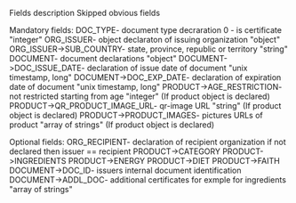 Fields description
Skipped obvious fields

Mandatory fields:
DOC_TYPE- document type decraration 0 - is certificate "integer"
ORG_ISSUER- object declaraton of issuing organization "object"
ORG_ISSUER->SUB_COUNTRY- state, province, republic or territory "string"
DOCUMENT- document declarations "object"
DOCUMENT->DOC_ISSUE_DATE- declaration of issue date of document "unix timestamp, long"
DOCUMENT->DOC_EXP_DATE- declaration of expiration date of document "unix timestamp, long"
PRODUCT->AGE_RESTRICTION- not restricted starting from age "integer" (If product object is declared)
PRODUCT->QR_PRODUCT_IMAGE_URL- qr-image URL "string" (If product object is declared)
PRODUCT->PRODUCT_IMAGES- pictures URLs of product "array of strings" (If product object is declared)

Optional fields:
ORG_RECIPIENT- declaration of recipient organization if not declared then issuer == recipient
PRODUCT->CATEGORY
PRODUCT->INGREDIENTS
PRODUCT->ENERGY
PRODUCT->DIET
PRODUCT->FAITH
DOCUMENT->DOC_ID- issuers internal document identification
DOCUMENT->ADDL_DOC- additional certificates for exmple for ingredients "array of strings"
